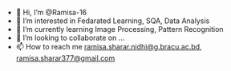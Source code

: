 - 👋 Hi, I’m @Ramisa-16
- 👀 I’m interested in Fedarated Learning, SQA, Data Analysis
- 🌱 I’m currently learning Image Processing, Pattern Recognition
- 💞️ I’m looking to collaborate on ...
- 📫 How to reach me ramisa.sharar.nidhi@g.bracu.ac.bd, ramisa.sharar377@gmail.com

<!---
Ramisa-16/Ramisa-16 is a ✨ special ✨ repository because its `README.md` (this file) appears on your GitHub profile.
You can click the Preview link to take a look at your changes.
--->
